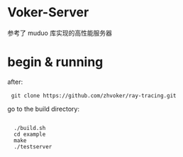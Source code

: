 # Voker-Server

参考了 muduo 库实现的高性能服务器

# begin & running
after:
<pre> <code>git clone https://github.com/zhvoker/ray-tracing.git</code></pre>
go to the build directory:
<pre><code>
  ./build.sh
  cd example
  make
  ./testserver
</code></pre>
